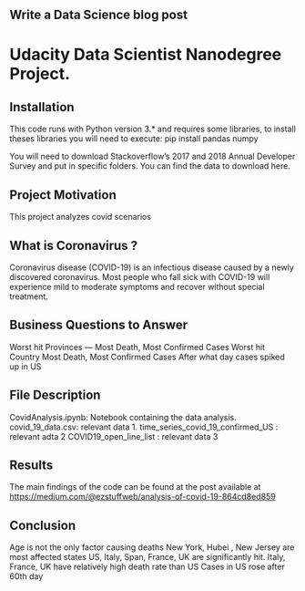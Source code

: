 ## Write a Data Science blog post
# Udacity Data Scientist Nanodegree Project.

## Installation
This code runs with Python version 3.* and requires some libraries, to install theses libraries you will need to execute:
pip install pandas numpy

You will need to download Stackoverflow’s 2017 and 2018 Annual Developer Survey and put in specific folders. You can find the data to download here.

## Project Motivation
This project analyzes covid scenarios

## What is Coronavirus ?
Coronavirus disease (COVID-19) is an infectious disease caused by a newly discovered coronavirus.
Most people who fall sick with COVID-19 will experience mild to moderate symptoms and recover without special treatment.

## Business Questions to Answer
Worst hit Provinces — Most Death, Most Confirmed Cases
Worst hit Country Most Death, Most Confirmed Cases
After what day cases spiked up in US

## File Description
CovidAnalysis.ipynb: Notebook containing the data analysis.
covid_19_data.csv: relevant data 1.
time_series_covid_19_confirmed_US :  relevant adta 2
COVID19_open_line_list : relevant data 3

## Results
The main findings of the code can be found at the post available at https://medium.com/@ezstuffweb/analysis-of-covid-19-864cd8ed859

## Conclusion
Age is not the only factor causing deaths
New York, Hubei , New Jersey are most affected states
US, Italy, Span, France, UK are significantly hit. Italy, France, UK have relatively high death rate than US
Cases in US rose after 60th day

